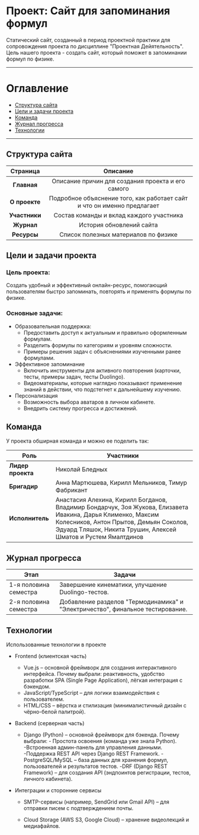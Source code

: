 # Проект: Сайт для запоминания формул

Статический сайт, созданный в период проектной практики для сопровождения проекта по дисциплине "Проектная Дейятельность".
Цель нашего проекта - создать сайт, который поможет в запоминании формул по физике.

---

# Оглавление

- [Структура сайта](#структура-сайта)
- [Цели и задачи проекта](#Цели-и-задачи-проекта)
- [Команда](#Команда)
- [Журнал прогресса](#Журнал_прогресса)
- [Технологии](#Технологии)

---

## Структура сайта

|   Страница    |                                Описание                                 |
| :-----------: | :---------------------------------------------------------------------: |
|  **Главная**  |            Описание причин для создания проекта и его самого            |
| **О проекте** | Подробное объяснение того, как работает сайт и что он именно предлагает |
| **Участники** |                Состав команды и вклад каждого участника                 |
|  **Журнал**   |                        История обновлений сайта                         |
|  **Ресурсы**  |                  Список полезных материалов по физике                   |

## Цели и задачи проекта

### Цель проекта:

Создать удобный и эффективный онлайн-ресурс, помогающий пользователям быстро запоминать, повторять и применять формулы по физике.

### Основные задачи:

- Образовательная поддержка:
  - Предоставить доступ к актуальным и правильно оформленным формулам.
  - Разделить формулы по категориям и уровням сложности.
  - Примеры решения задач с объяснениями изученными ранее формулами.
- Эффективное запоминание
  - Включить инструменты для активного повторения (карточки, тесты, примеры задач, тесты Duolingo).
  - Видеоматериалы, которые наглядно показывают применение знаний в действии, что подстегнет к дальнейшему изучению.
- Персонализация
  - Возможность выбора аватаров в личном кабинете.
  - Внедрить систему прогресса и достижений.

## Команда

У проекта обширная команда и можно ее поделить так:

| Роль              | Участники                                                                                                                                                                                                                |
| ----------------- | ------------------------------------------------------------------------------------------------------------------------------------------------------------------------------------------------------------------------ |
| **Лидер проекта** | Николай Бледных                                                                                                                                                                                                          |
| **Бригадир**      | Анна Мартюшева, Кирилл Мельников, Тимур Фабрикант                                                                                                                                                                        |
| **Исполнитель**   | Анастасия Алехина, Кирилл Богданов, Владимир Бондарчук, Зоя Жукова, Елизавета Ивакина, Дарья Клименко, Максим Колесников, Антон Прытов, Демьян Соколов, Эдуард Тляшок, Никита Трушин, Алексей Шматов и Рустем Ямалтдинов |

## Журнал прогресса

| Этап                  | Задачи                                                                         |
| --------------------- | ------------------------------------------------------------------------------ |
| 1-я половина семестра | Завершение кинематики, улучшение Duolingo-тестов.                              |
| 2-я половина семестра | Добавление разделов "Термодинамика" и "Электричество", финальное тестирование. |

## Технологии

Использованные технологии в проекте

- Frontend (клиентская часть)

  - Vue.js – основной фреймворк для создания интерактивного интерфейса.
    Почему выбрали: реактивность, удобство разработки SPA (Single Page Application), лёгкая интеграция с бэкендом.
  - JavaScript/TypeScript – для логики взаимодействия с пользователем.
  - HTML/CSS – вёрстка и стилизация (минималистичный дизайн с чёрно-белой палитрой).

- Backend (серверная часть)

  - Django (Python) – основной фреймворк для бэкенда.
    Почему выбрали: - Простота освоения (команда уже знала Python).
    -Встроенная админ-панель для управления данными.
    -Поддержка REST API через Django REST Framework.
    -PostgreSQL/MySQL – база данных для хранения формул, пользователей и результатов тестов.
    -DRF (Django REST Framework) – для создания API (эндпоинтов регистрации, тестов, личного кабинета).

- Интеграции и сторонние сервисы

  - SMTP-сервисы (например, SendGrid или Gmail API) – для отправки писем с подтверждением почты.

  - Cloud Storage (AWS S3, Google Cloud) – хранение видеолекций и медиафайлов.
